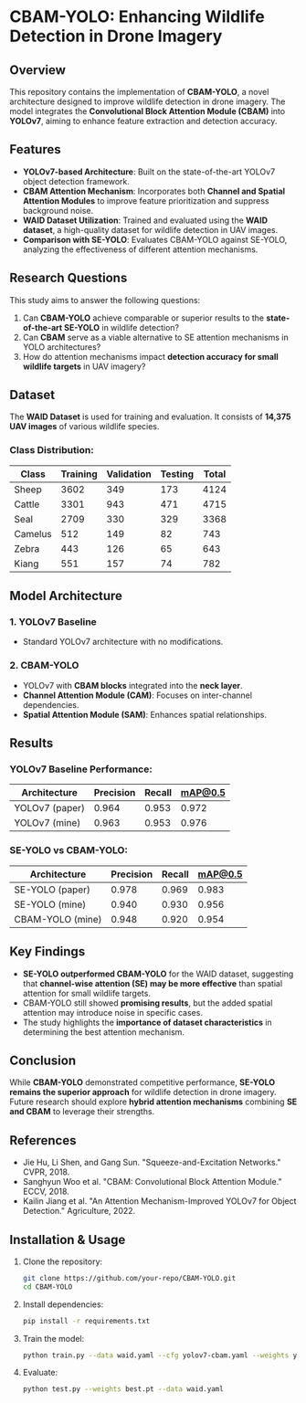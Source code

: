 # CBAM-YOLO: Enhancing Wildlife Detection in Drone Imagery

## Overview
This repository contains the implementation of **CBAM-YOLO**, a novel architecture designed to improve wildlife detection in drone imagery. The model integrates the **Convolutional Block Attention Module (CBAM)** into **YOLOv7**, aiming to enhance feature extraction and detection accuracy.

## Features
- **YOLOv7-based Architecture**: Built on the state-of-the-art YOLOv7 object detection framework.
- **CBAM Attention Mechanism**: Incorporates both **Channel and Spatial Attention Modules** to improve feature prioritization and suppress background noise.
- **WAID Dataset Utilization**: Trained and evaluated using the **WAID dataset**, a high-quality dataset for wildlife detection in UAV images.
- **Comparison with SE-YOLO**: Evaluates CBAM-YOLO against SE-YOLO, analyzing the effectiveness of different attention mechanisms.

## Research Questions
This study aims to answer the following questions:
1. Can **CBAM-YOLO** achieve comparable or superior results to the **state-of-the-art SE-YOLO** in wildlife detection?
2. Can **CBAM** serve as a viable alternative to SE attention mechanisms in YOLO architectures?
3. How do attention mechanisms impact **detection accuracy for small wildlife targets** in UAV imagery?

## Dataset
The **WAID Dataset** is used for training and evaluation. It consists of **14,375 UAV images** of various wildlife species.

### Class Distribution:
| Class   | Training | Validation | Testing | Total |
|---------|----------|-----------|---------|--------|
| Sheep   | 3602     | 349       | 173     | 4124   |
| Cattle  | 3301     | 943       | 471     | 4715   |
| Seal    | 2709     | 330       | 329     | 3368   |
| Camelus | 512      | 149       | 82      | 743    |
| Zebra   | 443      | 126       | 65      | 643    |
| Kiang   | 551      | 157       | 74      | 782    |

## Model Architecture
### 1. YOLOv7 Baseline
- Standard YOLOv7 architecture with no modifications.

### 2. CBAM-YOLO
- YOLOv7 with **CBAM blocks** integrated into the **neck layer**.
- **Channel Attention Module (CAM)**: Focuses on inter-channel dependencies.
- **Spatial Attention Module (SAM)**: Enhances spatial relationships.

## Results
### YOLOv7 Baseline Performance:
| Architecture | Precision | Recall | mAP@0.5 |
|-------------|-----------|--------|---------|
| YOLOv7 (paper) | 0.964 | 0.953  | 0.972   |
| YOLOv7 (mine)  | 0.963 | 0.953  | 0.976   |

### SE-YOLO vs CBAM-YOLO:
| Architecture | Precision | Recall | mAP@0.5 |
|-------------|-----------|--------|---------|
| SE-YOLO (paper) | 0.978 | 0.969  | 0.983   |
| SE-YOLO (mine)  | 0.940 | 0.930  | 0.956   |
| CBAM-YOLO (mine)| 0.948 | 0.920  | 0.954   |

## Key Findings
- **SE-YOLO outperformed CBAM-YOLO** for the WAID dataset, suggesting that **channel-wise attention (SE) may be more effective** than spatial attention for small wildlife targets.
- CBAM-YOLO still showed **promising results**, but the added spatial attention may introduce noise in specific cases.
- The study highlights the **importance of dataset characteristics** in determining the best attention mechanism.

## Conclusion
While **CBAM-YOLO** demonstrated competitive performance, **SE-YOLO remains the superior approach** for wildlife detection in drone imagery. Future research should explore **hybrid attention mechanisms** combining **SE and CBAM** to leverage their strengths.

## References
- Jie Hu, Li Shen, and Gang Sun. "Squeeze-and-Excitation Networks." CVPR, 2018.
- Sanghyun Woo et al. "CBAM: Convolutional Block Attention Module." ECCV, 2018.
- Kailin Jiang et al. "An Attention Mechanism-Improved YOLOv7 for Object Detection." Agriculture, 2022.

## Installation & Usage
1. Clone the repository:
   ```bash
   git clone https://github.com/your-repo/CBAM-YOLO.git
   cd CBAM-YOLO
   ```
2. Install dependencies:
   ```bash
   pip install -r requirements.txt
   ```
3. Train the model:
   ```bash
   python train.py --data waid.yaml --cfg yolov7-cbam.yaml --weights yolov7.pt
   ```
4. Evaluate:
   ```bash
   python test.py --weights best.pt --data waid.yaml
   ```
   
